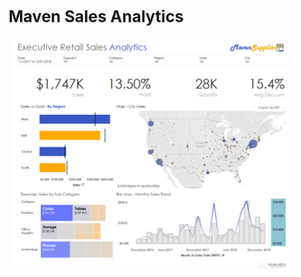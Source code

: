 # Maven Sales Analytics

<p align='center'>
  <img src='https://github.com/waqarg2001/Maven-Sales-Analytics/blob/main/Executive%20Dashboard.png'>
</p>  
